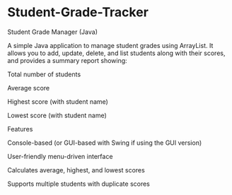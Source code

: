 # Student-Grade-Tracker

Student Grade Manager (Java)

A simple Java application to manage student grades using ArrayList.
It allows you to add, update, delete, and list students along with their scores, and provides a summary report showing:

Total number of students

Average score

Highest score (with student name)

Lowest score (with student name)

Features

Console-based (or GUI-based with Swing if using the GUI version)

User-friendly menu-driven interface

Calculates average, highest, and lowest scores

Supports multiple students with duplicate scores